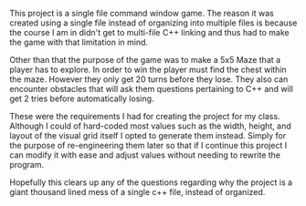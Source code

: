 This project is a single file command window game.
The reason it was created using a single file instead of organizing into multiple files is because the course I am in didn't get to multi-file C++ linking and thus had to make the game with that limitation in mind.

Other than that the purpose of the game was to make a 5x5 Maze that a player has to explore.
In order to win the player must find the chest within the maze. However they only get 20 turns before they lose.
They also can encounter obstacles that will ask them questions pertaining to C++ and will get 2 tries before automatically losing.

These were the requirements I had for creating the project for my class. Although I could of hard-coded most values such as the width, height, and layout of the visual grid itself I opted to generate them instead.
Simply for the purpose of re-engineering them later so that if I continue this project I can modify it with ease and adjust values without needing to rewrite the program.

Hopefully this clears up any of the questions regarding why the project is a giant thousand lined mess of a single c++ file, instead of organized.